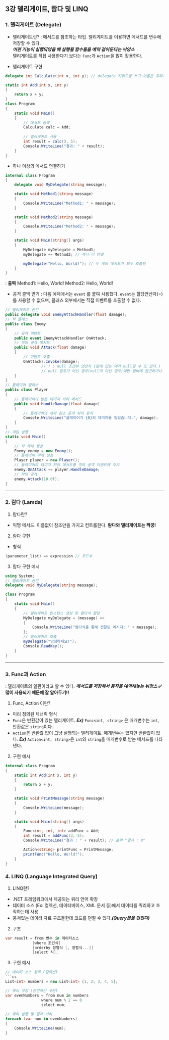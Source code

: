## 3강 델리게이트, 람다 및 LINQ
### 1. 델리게이트 (Delegate)
- 델리게이트란?
: 메서드를 참조하는 타입. 델리게이트를 이용하면 메서드를 변수에 저장할 수 있다.  
***어떤 기능이 실행되었을 때 실행될 함수들을 예약 걸어둔다는 뉘앙스***  
델리게이트를 직접 사용한다기 보다는 `Func`과 `Action`을 많이 활용한다.

- 델리게이트 구현
```cs
delegate int Calculate(int x, int y); // delegate 키워드를 쓰고 이름은 우리가 사용할 변수명

static int Add(int x, int y)
{
    return x + y;
}
class Program
{
    static void Main()
    {
        // 메서드 등록
        Calculate calc = Add;
        
        // 델리게이트 사용
        int result = calc(3, 5);
        Console.WriteLine("결과: " + result);
    }
}
```
- 하나 이상의 메서드 연결하기
```cs
internal class Program
{
    delegate void MyDelegate(string message);

    static void Method1(string message)
    {
        Console.WriteLine("Method1: " + message);
    }

    static void Method2(string message)
    {
        Console.WriteLine("Method2: " + message);
    }

    static void Main(string[] args)
    {
        MyDelegate myDelegate = Method1;
        myDelegate += Method2; // 하나 더 연결

        myDelegate("Hello, World!"); // 두 개의 메서드가 모두 호출됨
    }
}
```
: **출력**
Method1: Hello, World!
Method2: Hello, World!

- 공격 콜백 받기
: 다음 예제에서는 `event` 를 붙여 사용했다.
`event`는 할당연산자(=)를 사용할 수 없으며, 클래스 외부에서는 직접 이벤트를 호출할 수 없다.
```cs
// 델리게이트 선언
public delegate void EnemyAttackHandler(float damage);
// 적 클래스
public class Enemy
{
    // 공격 이벤트
    public event EnemyAttackHandler OnAttack;
    // 적의 공격 메서드
    public void Attack(float damage)
    {
        // 이벤트 호출
        OnAttack?.Invoke(damage);
				// ? : null 조건부 연산자 (앞에 있는 애가 null일 수 도 있다.)
				// null 참조가 아닌 경우(null이 아닌 경우)에만 멤버에 접근하거나 메서드를 호출
    }
}
// 플레이어 클래스
public class Player
{
    // 플레이어가 받은 데미지 처리 메서드
    public void HandleDamage(float damage)
    {
        // 플레이어의 체력 감소 등의 처리 로직
        Console.WriteLine("플레이어가 {0}의 데미지를 입었습니다.", damage);
    }
}
// 게임 실행
static void Main()
{
    // 적 객체 생성
    Enemy enemy = new Enemy();
    // 플레이어 객체 생성
    Player player = new Player();
    // 플레이어의 데미지 처리 메서드를 적의 공격 이벤트에 추가
    enemy.OnAttack += player.HandleDamage;
    // 적의 공격
    enemy.Attack(10.0f);
}
```

---
### 2. 람다 (Lamda)
1. 람다란?
- 익명 메서드. 이름없이 참조만을 가지고 컨트롤한다.
**람다와 델리게이트는 짝꿍!**
2. 람다 구현
- 형식
```cs
(parameter_list) => expression // 코드부
```
3. 람다 구현 예시
```cs
using System;
// 델리게이트 선언
delegate void MyDelegate(string message);

class Program
{
    static void Main()
    {
        // 델리게이트 인스턴스 생성 및 람다식 할당
        MyDelegate myDelegate = (message) =>
        {
            Console.WriteLine("람다식을 통해 전달된 메시지: " + message);
        };
        // 델리게이트 호출
        myDelegate("안녕하세요!");
        Console.ReadKey();
    }
}
```

---
### 3. Func과 Action
: 델리게이트의 일환이라고 할 수 있다.
***메서드를 저장해서 동작을 예약해놓는 뉘앙스***
**✅많이 사용되기 때문에 잘 알아두기!!**
1. Func, Action 이란?
- 미리 정의된 제너릭 형식
- `Func`은 반환값이 있는 델리게이트.
***Ex)*** `Func<int, string>` 은 매개변수는 `int`, 반환값은 `string`이다.
- `Action`은 반환값 없이 그냥 실행되는 델리게이트. 매개변수는 있지만 반환값이 없다.
***Ex)*** `Action<int, string>`은 `int`와 `string`을 매개변수로 받는 메서드를 나타낸다.
2. 구현 예시
```cs
internal class Program
{
    static int Add(int x, int y)
    {
        return x + y;
    }

    static void PrintMessage(string message)
    {
        Console.WriteLine(message);
    }

    static void Main(string[] args)
    {
        Func<int, int, int> addFunc = Add;
        int result = addFunc(3, 5);
        Console.WriteLine("결과 : " + result); // 출력 "결과 : 8"

        Action<string> printFunc = PrintMessage;
        printFunc("Hello, World!");
    }
}
```

### 4. LINQ (Language Integrated Query)
1. LINQ란?
- .NET 프레임워크에서 제공되는 쿼리 언어 확장
- 데이터 소스 (Ex: 컬렉션, 데이터베이스, XML 문서 등)에서 데이터를 쿼리하고 조작하는데 사용
- 뭉쳐있는 데이터 자료 구조들한테 코드를 던질 수 있다.***(Query문을 던진다)***
2. 구조
```cs
var result = from 변수 in 데이터소스
			[where 조건식]
            [orderby 정렬식 [, 정렬식...]]
            [select 식];
```
3. 구현 예시
```cs
// 데이터 소스 정의 (컬렉션)
```cs
List<int> numbers = new List<int> {1, 2, 3, 4, 5};

// 쿼리 작성 (선언적인 구문)
var evenNumbers = from num in numbers
				where num % 2 == 0
                select num;
                
// 쿼리 실행 및 결과 처리
foreach (var num in evenNumbers)
{
	Console.WriteLine(num);
}
```